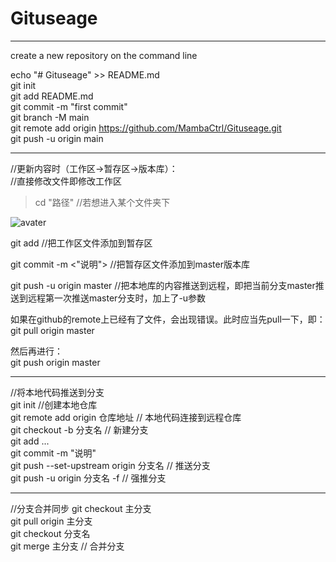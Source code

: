 # Gituseage

---------------------------------------------------------------------------------------------------------------
create a new repository on the command line  

echo "# Gituseage" >> README.md  
git init  
git add README.md  
git commit -m "first commit"  
git branch -M main  
git remote add origin https://github.com/MambaCtrl/Gituseage.git  
git push -u origin main  

--------------------------------------------------------------------------------------------------------------
//更新内容时（工作区->暂存区->版本库）：    
//直接修改文件即修改工作区  

>cd "路径"              //若想进入某个文件夹下

![avater](https://imgchr.com/i/DpCKn1)

git add <filename>      //把工作区文件添加到暂存区  

git commit -m <"说明">        //把暂存区文件添加到master版本库  

git push -u origin master    //把本地库的内容推送到远程，即把当前分支master推送到远程第一次推送master分支时，加上了-u参数    

如果在github的remote上已经有了文件，会出现错误。此时应当先pull一下，即：  
git pull origin master  

然后再进行：  
git push origin master  
  
---------------------------------------------------------------------------------------------------------------
//将本地代码推送到分支  
  git init                 //创建本地仓库  
  git remote add origin 仓库地址        //  本地代码连接到远程仓库  
  git checkout -b 分支名               //  新建分支    
  git add ...  
  git commit -m "说明"  
  git push --set-upstream origin 分支名   // 推送分支  
  git push -u origin 分支名 -f            // 强推分支  
  
  -------------------------------------------------------------------------------------------------------------
  //分支合并同步
  git checkout 主分支   
  git pull origin 主分支  
  git checkout 分支名  
  git merge 主分支     //  合并分支  
  
  
